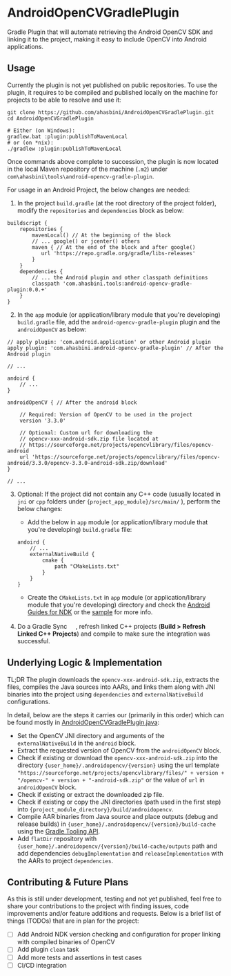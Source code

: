# AndroidOpenCVGradlePlugin

Gradle Plugin that will automate retrieving the Android OpenCV SDK and
linking it to the project, making it easy to include OpenCV into
Android applications.

## Usage

Currently the plugin is not yet published on public repositories. To
use the plugin, it requires to be compiled and published locally on the
machine for projects to be able to resolve and use it:

```
git clone https://github.com/ahasbini/AndroidOpenCVGradlePlugin.git
cd AndroidOpenCVGradlePlugin

# Either (on Windows):
gradlew.bat :plugin:publishToMavenLocal
# or (on *nix):
./gradlew :plugin:publishToMavenLocal
```

Once commands above complete to succession, the plugin is now located
in the local Maven repository of the machine (```.m2```) under
```com\ahasbini\tools\android-opencv-gradle-plugin```.

For usage in an Android Project, the below changes are needed:

1. In the project ```build.gradle``` (at the root directory of the
  project folder), modify the ```repositories``` and ```dependencies```
  block as below:

```
buildscript {
    repositories {
        mavenLocal() // At the beginning of the block
        // ... google() or jcenter() others
        maven { // At the end of the block and after google()
           url 'https://repo.gradle.org/gradle/libs-releases'
        }
    }
    dependencies {
        // ... the Android plugin and other classpath definitions
        classpath 'com.ahasbini.tools:android-opencv-gradle-plugin:0.0.+'
    }
}
```

2. In the ```app``` module (or application/library module that you're
  developing) ```build.gradle``` file, add the
  ```android-opencv-gradle-plugin``` plugin and the ```androidOpenCV```
  as below:

```
// apply plugin: 'com.android.application' or other Android plugin
apply plugin: 'com.ahasbini.android-opencv-gradle-plugin' // After the Android plugin

// ...

andoird {
    // ...
}

androidOpenCV { // After the android block

    // Required: Version of OpenCV to be used in the project
    version '3.3.0'

    // Optional: Custom url for downloading the
    // opencv-xxx-android-sdk.zip file located at
    // https://sourceforge.net/projects/opencvlibrary/files/opencv-android
    url 'https://sourceforge.net/projects/opencvlibrary/files/opencv-android/3.3.0/opencv-3.3.0-android-sdk.zip/download'
}

// ...
```

3. Optional: If the project did not contain any C++ code (usually
   located in ```jni``` or ```cpp``` folders under
   ```{project_app_module}/src/main/``` ), perform the below changes:

   * Add the below in ```app``` module (or application/library module
   that you're developing) ```build.gradle``` file:

    ```
    andoird {
        // ...
        externalNativeBuild {
            cmake {
                path "CMakeLists.txt"
            }
        }
    }
    ```

   * Create the ```CMakeLists.txt``` in ```app``` module (or
   application/library module that you're developing) directory and
   check the
   [Android Guides for NDK](https://developer.android.com/ndk/guides)
   or the [sample](sample) for more info.

4. Do a Gradle Sync
   <img src="https://developer.android.com/studio/images/buttons/toolbar-sync-gradle.png" width="16px" height="16px"/>,
   refresh linked C++ projects (**Build > Refresh Linked C++
   Projects**) and compile to make sure the integration was successful.

## Underlying Logic & Implementation

TL;DR The plugin downloads the ```opencv-xxx-android-sdk.zip```,
extracts the files, compiles the Java sources into AARs, and links them
along with JNI binaries into the project using ```dependencies``` and
```externalNativeBuild``` configurations.

In detail, below are the steps it carries our (primarily in this order)
which can be found mostly in
[AndroidOpenCVGradlePlugin.java](plugin/src/main/java/com/ahasbini/tools/androidopencv/AndroidOpenCVGradlePlugin.java):

 - Set the OpenCV JNI directory and arguments of the
 ```externalNativeBuild``` in the ```android``` block.
 - Extract the requested version of OpenCV from the ```androidOpenCV```
 block.
 - Check if existing or download the ```opencv-xxx-android-sdk.zip```
 into the directory ```{user_home}/.androidopencv/{version}``` using
 the url template
 ```"https://sourceforge.net/projects/opencvlibrary/files/" + version + "/opencv-" + version + "-android-sdk.zip"```
 or the value of ```url``` in ```androidOpenCV``` block.
 - Check if existing or extract the downloaded zip file.
 - Check if existing or copy the JNI directories (path used in the
 first step) into ```{project_module_directory}/build/androidopencv```.
 - Compile AAR binaries from Java source and place outputs (debug and
 release builds) in
 ```{user_home}/.androidopencv/{version}/build-cache``` using the
 [Gradle Tooling API](https://docs.gradle.org/current/userguide/embedding.html).
 - Add ```flatDir``` repository with
 ```{user_home}/.androidopencv/{version}/build-cache/outputs``` path
 and add dependencies ```debugImplementation``` and
 ```releaseImplementation``` with the AARs to project
 ```dependencies```.

## Contributing & Future Plans

As this is still under development, testing and not yet published, feel
free to share your contributions to the project with finding issues,
code improvements and/or feature additions and requests. Below is a
brief list of things (TODOs) that are in plan for the project:

 - [ ] Add Android NDK version checking and configuration for proper
 linking with compiled binaries of OpenCV
 - [ ] Add plugin ```clean``` task
 - [ ] Add more tests and assertions in test cases
 - [ ] CI/CD integration

